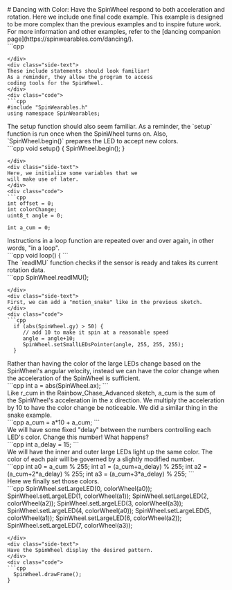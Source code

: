 <div class="flex-container"><div class="wide-text">
# Dancing with Color: Have the SpinWheel respond to both acceleration and rotation. 
Here we include one final code example. This example is designed
to be more complex than the previous examples and to inspire
future work. For more information and other examples, 
refer to the [dancing companion page](https://spinwearables.com/dancing/).
</div>
<div class="side-text">
</div>
<div class="code">
```cpp

```
</div>
<div class="side-text">
These include statements should look familiar!
As a reminder, they allow the program to access
coding tools for the SpinWheel.
</div>
<div class="code">
```cpp
#include "SpinWearables.h"
using namespace SpinWearables;

```
</div>
<div class="side-text">
The setup function should also seem familiar.
As a reminder, the `setup` function is run once when
the SpinWheel turns on. Also, `SpinWheel.begin()`
prepares the LED to accept new colors.
</div>
<div class="code">
```cpp
void setup() {
  SpinWheel.begin();
}

```
</div>
<div class="side-text">
Here, we initialize some variables that we
will make use of later. 
</div>
<div class="code">
```cpp
int offset = 0;
int colorChange;
uint8_t angle = 0; 

int a_cum = 0;

```
</div>
<div class="side-text">
Instructions in a loop function are repeated over and over again,
in other words, "in a loop".
</div>
<div class="code">
```cpp
void loop() {
```
</div>
<div class="side-text">
The `readIMU` function checks if the sensor is ready
and takes its current rotation data.
</div>
<div class="code">
```cpp
  SpinWheel.readIMU();

```
</div>
<div class="side-text">
First, we can add a "motion_snake" like in the previous sketch.
</div>
<div class="code">
```cpp
  if (abs(SpinWheel.gy) > 50) {
     // add 10 to make it spin at a reasonable speed
     angle = angle+10;
     SpinWheel.setSmallLEDsPointer(angle, 255, 255, 255);
  }

```
</div>
<div class="side-text">
Rather than having the color of the large LEDs change
based on the SpinWheel's angular velocity, instead
we can have the color change when the acceleration
of the SpinWheel is sufficient.  
</div>
<div class="code">
```cpp
  int a = abs(SpinWheel.ax);
```
</div>
<div class="side-text">
Like r_cum in the Rainbow_Chase_Advanced sketch, a_cum
is the sum of the SpinWheel's acceleration in the x 
direction. We multiply the acceleration by 10 to have
the color change be noticeable. We did a similar thing
in the snake example.
</div>
<div class="code">
```cpp
  a_cum = a*10 + a_cum;
```
</div>
<div class="side-text">
We will have some fixed "delay" between the
numbers controlling each LED's color.
Change this number! What happens?
</div>
<div class="code">
```cpp
  int a_delay = 15;
```
</div>
<div class="side-text">
We will have the inner and outer large LEDs
light up the same color. The color of each pair
will be governed by a slightly modified number.
</div>
<div class="code">
```cpp
  int a0 = a_cum % 255;
  int a1 = (a_cum+a_delay) % 255;
  int a2 = (a_cum+2*a_delay) % 255;
  int a3 = (a_cum+3*a_delay) % 255;
```
</div>
<div class="side-text">
Here we finally set those colors. 
</div>
<div class="code">
```cpp
  SpinWheel.setLargeLED(0, colorWheel(a0));
  SpinWheel.setLargeLED(1, colorWheel(a1));
  SpinWheel.setLargeLED(2, colorWheel(a2));
  SpinWheel.setLargeLED(3, colorWheel(a3));
  SpinWheel.setLargeLED(4, colorWheel(a0));
  SpinWheel.setLargeLED(5, colorWheel(a1));
  SpinWheel.setLargeLED(6, colorWheel(a2));
  SpinWheel.setLargeLED(7, colorWheel(a3));


  
```
</div>
<div class="side-text">
Have the SpinWheel display the desired pattern.
</div>
<div class="code">
```cpp
  SpinWheel.drawFrame();
}
```
</div>
</div>